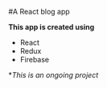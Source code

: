 #A React blog app 

**This app is created using**
- React
- Redux
- Firebase

**This is an ongoing project*